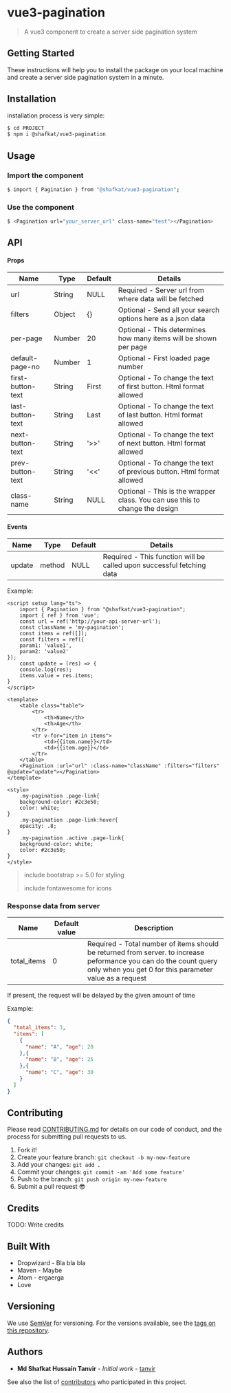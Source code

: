 # vue3-pagination

> A vue3 component to create a server side pagination system

## Getting Started

These instructions will help you to install the package on your local machine and create a server side pagination system in a minute.

## Installation

installation process is very simple:

```sh
$ cd PROJECT
$ npm i @shafkat/vue3-pagination
```

## Usage

### Import the component

```sh
$ import { Pagination } from "@shafkat/vue3-pagination";
```

### Use the component

```sh
$ <Pagination url="your_server_url" class-name="test"></Pagination>
```

## API

#### Props

| Name              | Type   | Default | Details                                                                     |
|-------------------|--------|---------|-----------------------------------------------------------------------------|
| url               | String | NULL    | Required - Server url from where data will be fetched                       |
| filters           | Object | {}      | Optional - Send all your search options here as a json data                 |
| per-page          | Number | 20      | Optional - This determines how many items will be shown per page            |
| default-page-no   | Number | 1       | Optional - First loaded page number                                         |
| first-button-text | String | First   | Optional - To change the text of first button. Html format allowed          |
| last-button-text  | String | Last    | Optional - To change the text of last button. Html format allowed           |
| next-button-text  | String | '>>'    | Optional - To change the text of next button. Html format allowed           |
| prev-button-text  | String | '<<'    | Optional - To change the text of previous button. Html format allowed       |
| class-name        | String | NULL    | Optional - This is the wrapper class. You can use this to change the design |


#### Events

| Name   | Type   | Default | Details                                                               |
|--------|--------|---------|-----------------------------------------------------------------------|
| update | method | NULL    | Required - This function will be called upon successful fetching data |


Example:

```tsx
<script setup lang="ts">
    import { Pagination } from "@shafkat/vue3-pagination";
    import { ref } from 'vue';
    const url = ref('http://your-api-server-url');
    const className = 'my-pagination';
    const items = ref([]);
    const filters = ref({
    param1: 'value1',
    param2: 'value2'
});
    const update = (res) => {
    console.log(res);
    items.value = res.items;
}
</script>

<template>
    <table class="table">
        <tr>
            <th>Name</th>
            <th>Age</th>
        </tr>
        <tr v-for="item in items">
            <td>{{item.name}}</td>
            <td>{{item.age}}</td>
        </tr>
    </table>
    <Pagination :url="url" :class-name="className" :filters="filters" @update="update"></Pagination>
</template>

<style>
    .my-pagination .page-link{
    background-color: #2c3e50;
    color: white;
}
    .my-pagination .page-link:hover{
    opacity: .8;
}
    .my-pagination .active .page-link{
    background-color: white;
    color: #2c3e50;
}
</style>

```

> include bootstrap >= 5.0 for styling
> 
> include fontawesome for icons

### Response data from server

| Name   | Default value | Description                                                                                                                                                                  |
|--------| --- |------------------------------------------------------------------------------------------------------------------------------------------------------------------------------|
| total_items | 0 | Required - Total number of items should be returned from server. to increase peformance you can do the count query only when you get 0 for this parameter value as a request |

If present, the request will be delayed by the given amount of time

Example:

```json
{
  "total_items": 3,
  "items": [
    {
      "name": "A", "age": 20
    },{
      "name": "B", "age": 25
    },{
      "name": "C", "age": 30
    }
  ]
}
```

## Contributing

Please read [CONTRIBUTING.md](CONTRIBUTING.md) for details on our code of conduct, and the process for submitting pull requests to us.

1.  Fork it!
2.  Create your feature branch: `git checkout -b my-new-feature`
3.  Add your changes: `git add .`
4.  Commit your changes: `git commit -am 'Add some feature'`
5.  Push to the branch: `git push origin my-new-feature`
6.  Submit a pull request :sunglasses:

## Credits

TODO: Write credits

## Built With

* Dropwizard - Bla bla bla
* Maven - Maybe
* Atom - ergaerga
* Love

## Versioning

We use [SemVer](http://semver.org/) for versioning. For the versions available, see the [tags on this repository](https://github.com/your/project/tags).

## Authors

* **Md Shafkat Hussain Tanvir** - *Initial work* - [tanvir](https://github.com/tanvir0604)

See also the list of [contributors](https://github.com/your/project/contributors) who participated in this project.